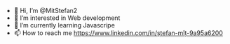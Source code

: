 - 👋 Hi, I’m @MitStefan2
- 👀 I’m interested in Web development
- 🌱 I’m currently learning Javascripe
- 📫 How to reach me https://www.linkedin.com/in/ștefan-mîț-9a95a6200


